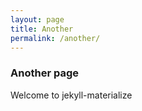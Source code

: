 ```yaml
---
layout: page
title: Another
permalink: /another/
---
```


### Another page 
Welcome to jekyll-materialize